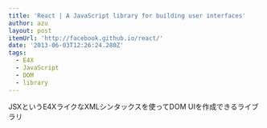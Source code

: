 ```yaml
---
title: 'React | A JavaScript library for building user interfaces'
author: azu
layout: post
itemUrl: 'http://facebook.github.io/react/'
date: '2013-06-03T12:26:24.280Z'
tags:
  - E4X
  - JavaScript
  - DOM
  - library
---
```

JSXというE4XライクなXMLシンタックスを使ってDOM UIを作成できるライブラリ
